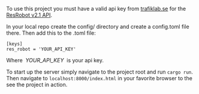 To use this project you must have a valid api key from [trafiklab.se](https://trafiklab.se/) for the [ResRobot v2.1 API](https://www.trafiklab.se/api/trafiklab-apis/resrobot-v21/).

In your local repo create the config/ directory and create a config.toml file there.
Then add this to the .toml file:

    [keys]
    res_robot = 'YOUR_API_KEY'

Where &nbsp;*YOUR_API_KEY*&nbsp; is your api key.

To start up the server simply navigate to the project root and run `cargo run`. Then navigate to `localhost:8000/index.html` in your favorite browser to the see the project in action. 
